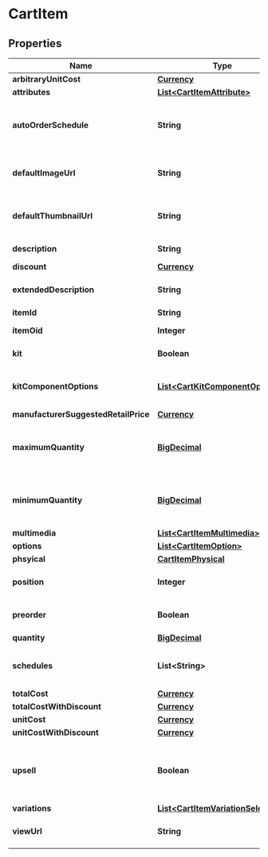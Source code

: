 
# CartItem

## Properties
Name | Type | Description | Notes
------------ | ------------- | ------------- | -------------
**arbitraryUnitCost** | [**Currency**](Currency.md) |  |  [optional]
**attributes** | [**List&lt;CartItemAttribute&gt;**](CartItemAttribute.md) | Attributes |  [optional]
**autoOrderSchedule** | **String** | Auto order schedule the customer selected |  [optional]
**defaultImageUrl** | **String** | URL to the default multimedia image |  [optional]
**defaultThumbnailUrl** | **String** | URL to the default multimedia thumbnail |  [optional]
**description** | **String** | Description of the item |  [optional]
**discount** | [**Currency**](Currency.md) |  |  [optional]
**extendedDescription** | **String** | Extended description of the item |  [optional]
**itemId** | **String** | Item ID |  [optional]
**itemOid** | **Integer** | Item object identifier |  [optional]
**kit** | **Boolean** | True if this item is a kit |  [optional]
**kitComponentOptions** | [**List&lt;CartKitComponentOption&gt;**](CartKitComponentOption.md) | Options associated with the kit components |  [optional]
**manufacturerSuggestedRetailPrice** | [**Currency**](Currency.md) |  |  [optional]
**maximumQuantity** | [**BigDecimal**](BigDecimal.md) | Maximum quantity the customer can purchase |  [optional]
**minimumQuantity** | [**BigDecimal**](BigDecimal.md) | Minimum quantity the customer can purchase |  [optional]
**multimedia** | [**List&lt;CartItemMultimedia&gt;**](CartItemMultimedia.md) | Multimedia |  [optional]
**options** | [**List&lt;CartItemOption&gt;**](CartItemOption.md) | Options |  [optional]
**phsyical** | [**CartItemPhysical**](CartItemPhysical.md) |  |  [optional]
**position** | **Integer** | Position of the item in the cart |  [optional]
**preorder** | **Boolean** | True if this item is on pre-order |  [optional]
**quantity** | [**BigDecimal**](BigDecimal.md) | quantity |  [optional]
**schedules** | **List&lt;String&gt;** | Customer selectable auto order schedules |  [optional]
**totalCost** | [**Currency**](Currency.md) |  |  [optional]
**totalCostWithDiscount** | [**Currency**](Currency.md) |  |  [optional]
**unitCost** | [**Currency**](Currency.md) |  |  [optional]
**unitCostWithDiscount** | [**Currency**](Currency.md) |  |  [optional]
**upsell** | **Boolean** | True if this item was added to the cart as part of an upsell |  [optional]
**variations** | [**List&lt;CartItemVariationSelection&gt;**](CartItemVariationSelection.md) | Variations |  [optional]
**viewUrl** | **String** | URL to view the product on the site |  [optional]



